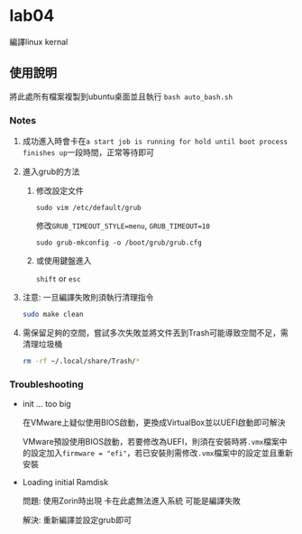 # lab04

編譯linux kernal

## 使用說明

將此處所有檔案複製到ubuntu桌面並且執行 `bash auto_bash.sh`

### Notes

1. 成功進入時會卡在`a start job is running for hold until boot process finishes up`一段時間，正常等待即可
2. 進入grub的方法
    1. 修改設定文件
        
        `sudo vim /etc/default/grub`
        
        修改`GRUB_TIMEOUT_STYLE=menu`, `GRUB_TIMEOUT=10`
        
        `sudo grub-mkconfig -o /boot/grub/grub.cfg`
        
    2. 或使用鍵盤進入
        
        `shift` or `esc`
        
3. 注意: 一旦編譯失敗則須執行清理指令
    
    ```bash
    sudo make clean
    ```
    
4. 需保留足夠的空間，嘗試多次失敗並將文件丟到Trash可能導致空間不足，需清理垃圾桶
    
    ```bash
    rm -rf ~/.local/share/Trash/*
    ```

### Troubleshooting

- init … too big
    
    在VMware上疑似使用BIOS啟動，更換成VirtualBox並以UEFI啟動即可解決

    VMware預設使用BIOS啟動，若要修改為UEFI，則須在安裝時將`.vmx`檔案中的設定加入`firmware = "efi"`，若已安裝則需修改`.vmx`檔案中的設定並且重新安裝
    
- Loading initial Ramdisk
    
    問題: 使用Zorin時出現 卡在此處無法進入系統 可能是編譯失敗
    
    解決: 重新編譯並設定grub即可